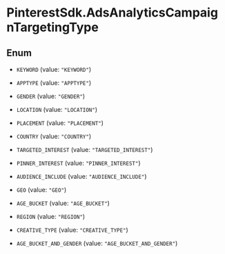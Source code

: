 # PinterestSdk.AdsAnalyticsCampaignTargetingType

## Enum


* `KEYWORD` (value: `"KEYWORD"`)

* `APPTYPE` (value: `"APPTYPE"`)

* `GENDER` (value: `"GENDER"`)

* `LOCATION` (value: `"LOCATION"`)

* `PLACEMENT` (value: `"PLACEMENT"`)

* `COUNTRY` (value: `"COUNTRY"`)

* `TARGETED_INTEREST` (value: `"TARGETED_INTEREST"`)

* `PINNER_INTEREST` (value: `"PINNER_INTEREST"`)

* `AUDIENCE_INCLUDE` (value: `"AUDIENCE_INCLUDE"`)

* `GEO` (value: `"GEO"`)

* `AGE_BUCKET` (value: `"AGE_BUCKET"`)

* `REGION` (value: `"REGION"`)

* `CREATIVE_TYPE` (value: `"CREATIVE_TYPE"`)

* `AGE_BUCKET_AND_GENDER` (value: `"AGE_BUCKET_AND_GENDER"`)


